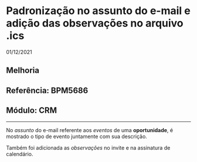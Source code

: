 # Padronização no assunto do e-mail e adição das observações no arquivo .ics
01/12/2021
## Melhoria
## Referência: BPM5686
## Módulo: CRM
***

No *assunto* do e-mail referente aos *eventos* de uma **oportunidade**, é mostrado o tipo de evento juntamente com sua descrição.

Também foi adicionada as *observações* no invite e na assinatura de calendário.